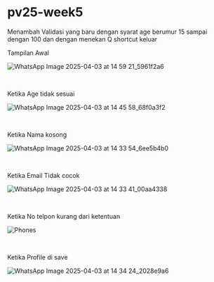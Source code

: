 # pv25-week5

Menambah Validasi yang baru dengan syarat age berumur 15 sampai dengan 100 dan dengan menekan Q shortcut keluar


Tampilan Awal

![WhatsApp Image 2025-04-03 at 14 59 21_5961f2a6](https://github.com/user-attachments/assets/bc5b1ffc-b389-4764-ae1e-8bffd424afd6)

<br> 

Ketika Age tidak sesuai

![WhatsApp Image 2025-04-03 at 14 45 58_68f0a3f2](https://github.com/user-attachments/assets/821676f0-37f1-494a-a791-72bba525dddb)

<br> 

Ketika Nama kosong

![WhatsApp Image 2025-04-03 at 14 33 54_6ee5b4b0](https://github.com/user-attachments/assets/08d6c04f-39ee-4c6c-892a-b0cce37cc420)

<br> 

Ketika Email Tidak cocok

![WhatsApp Image 2025-04-03 at 14 33 41_00aa4338](https://github.com/user-attachments/assets/6f8879ce-fa82-40d1-bc64-2f7ab2656554)

<br> 

Ketika No telpon kurang dari ketentuan

![Phones](https://github.com/user-attachments/assets/b1c447e7-7c69-4d56-8efd-2dcd4828d62d)

<br> 

Ketika Profile di save

![WhatsApp Image 2025-04-03 at 14 34 24_2028e9a6](https://github.com/user-attachments/assets/56843ce4-b1db-4902-84ea-9e17ba56ec66)

